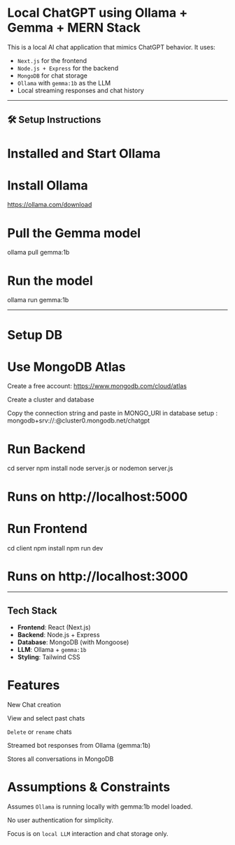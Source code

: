 # Local ChatGPT using Ollama + Gemma + MERN Stack

This is a local AI chat application that mimics ChatGPT behavior. It uses:
- `Next.js` for the frontend
- `Node.js + Express` for the backend
- `MongoDB` for chat storage
- `Ollama` with `gemma:1b` as the LLM
- Local streaming responses and chat history

---

## 🛠️ Setup Instructions

# Installed and Start Ollama

# Install Ollama
https://ollama.com/download

# Pull the Gemma model
ollama pull gemma:1b

# Run the model
ollama run gemma:1b

---

# Setup DB

# Use MongoDB Atlas
Create a free account: https://www.mongodb.com/cloud/atlas

Create a cluster and database

Copy the connection string and paste in MONGO_URI in database setup : mongodb+srv://<username>:<password>@cluster0.mongodb.net/chatgpt

# Run Backend

cd server
npm install
node server.js or nodemon server.js
# Runs on http://localhost:5000

# Run Frontend

cd client
npm install
npm run dev
# Runs on http://localhost:3000

---

##  Tech Stack

- **Frontend**: React (Next.js)
- **Backend**: Node.js + Express
- **Database**: MongoDB (with Mongoose)
- **LLM**: Ollama + `gemma:1b`
- **Styling**: Tailwind CSS

# Features
New Chat creation

View and select past chats

`Delete` or `rename` chats

Streamed bot responses from Ollama (gemma:1b)

Stores all conversations in MongoDB

# Assumptions & Constraints
Assumes `Ollama` is running locally with gemma:1b model loaded.

No user authentication for simplicity.

Focus is on `local LLM` interaction and chat storage only.
